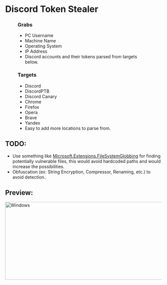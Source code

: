 <h1>Discord Token Stealer</h1>

<figure>
    <figcaption><h3>Grabs</h3></figcaption>
    <ul>
      <li>PC Username</li>
      <li>Machine Name</li>
      <li>Operating System</li>
      <li>IP Address</li>
      <li>Discord accounts and their tokens parsed from targets below.</li>
    </ul>
    <figcaption><h3>Targets</h3></figcaption>
    <ul>
      <li>Discord</li>
      <li>DiscordPTB</li>
      <li>Discord Canary</li>
      <li>Chrome</li>
      <li>Firefox</li>
      <li>Opera</li>
      <li>Brave</li>
      <li>Yandex</li>
      <li>Easy to add more locations to parse from.</li>
    </ul>
</figure>

<h2>TODO:</h2>
<ul>
    <li>Use something like <a href="https://docs.microsoft.com/en-us/dotnet/api/microsoft.extensions.filesystemglobbing">Microsoft.Extensions.FileSystemGlobbing</a> for finding potentially vulnerable files, this would avoid hardcoded paths and would increase the possibilities.</li>
    <li>Obfuscation (ex: String Encryption, Compressor, Renaming, etc.) to avoid detection.</li>
</ul>

<h2>Preview:</h2>
<p align="left">
  <img src="https://i.imgur.com/QA20fHd.png" height=250 width=600 title="Windows">
</p>
